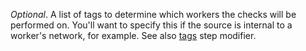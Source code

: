*Optional*. A list of tags to determine which workers the checks will be performed on. You'll want to specify this if 
the source is internal to a worker's network, for example. See also [tags](https://concourse-ci.org/tags-step-modifier.html) step modifier.

